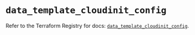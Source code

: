 # `data_template_cloudinit_config`

Refer to the Terraform Registry for docs: [`data_template_cloudinit_config`](https://registry.terraform.io/providers/hashicorp/template/2.2.0/docs/data-sources/cloudinit_config).
